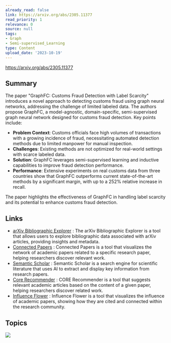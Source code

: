 ```yaml
---
already_read: false
link: https://arxiv.org/abs/2305.11377
read_priority: 1
relevance: 0
source: null
tags:
- Graph
- Semi-supervised_Learning
type: Content
upload_date: '2023-10-19'
---
```


https://arxiv.org/abs/2305.11377
## Summary

The paper "GraphFC: Customs Fraud Detection with Label Scarcity" introduces a novel approach to detecting customs fraud using graph neural networks, addressing the challenge of limited labeled data. The authors propose GraphFC, a model-agnostic, domain-specific, semi-supervised graph neural network designed for customs fraud detection. Key points include:

- **Problem Context**: Customs officials face high volumes of transactions with a growing incidence of fraud, necessitating automated detection methods due to limited manpower for manual inspection.
- **Challenges**: Existing methods are not optimized for real-world settings with scarce labeled data.
- **Solution**: GraphFC leverages semi-supervised learning and inductive capabilities to improve fraud detection performance.
- **Performance**: Extensive experiments on real customs data from three countries show that GraphFC outperforms current state-of-the-art methods by a significant margin, with up to a 252% relative increase in recall.

The paper highlights the effectiveness of GraphFC in handling label scarcity and its potential to enhance customs fraud detection.
## Links

- [arXiv Bibliographic Explorer](https://info.arxiv.org/labs/showcase.html#arxiv-bibliographic-explorer) : The arXiv Bibliographic Explorer is a tool that allows users to explore bibliographic data associated with arXiv articles, providing insights and metadata.
- [Connected Papers](https://www.connectedpapers.com/about) : Connected Papers is a tool that visualizes the network of academic papers related to a specific research paper, helping researchers discover relevant work.
- [Semantic Scholar](https://api.semanticscholar.org/arXiv:2305.11377) : Semantic Scholar is a search engine for scientific literature that uses AI to extract and display key information from research papers.
- [Core Recommender](https://core.ac.uk/services/recommender) : CORE Recommender is a tool that suggests relevant academic articles based on the content of a given paper, helping researchers discover related work.
- [Influence Flower](https://influencemap.cmlab.dev/) : Influence Flower is a tool that visualizes the influence of academic papers, showing how they are cited and connected within the research community.

## Topics

![](topics/Model/GraphFC)